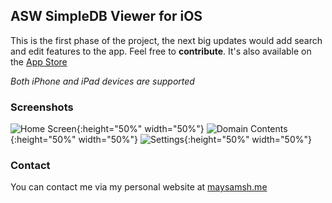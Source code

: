 ## ASW SimpleDB Viewer for iOS

This is the first phase of the project, the next big updates would add search and edit features to the app. Feel free to **contribute**. It's also available on the [App Store](https://itunes.apple.com/us/app/simpledb/id1392905407?ls=1&mt=8)

_Both iPhone and iPad devices are supported_

### Screenshots
![Home Screen](https://i.imgur.com/Lc66i7f.png){:height="50%" width="50%"}
![Domain Contents](https://i.imgur.com/ful4C9C.png){:height="50%" width="50%"}
![Settings](https://i.imgur.com/qcZ5X66.png){:height="50%" width="50%"}

### Contact
You can contact me via my personal website at [maysamsh.me](https://maysamsh.me)
